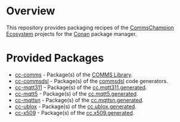 # Overview
This repository provides packaging recipes of the [CommsChampion Ecosystem](https://commschamp.github.io/)
projects for the [Conan](https://conan.io/) package manager.

# Provided Packages

- [cc-comms](cc-comms) - Package(s) of the [COMMS Library](https://github.com/commschamp/comms).
- [cc-commsdsl](cc-commsdsl) - Package(s) of the [commsdsl](https://github.com/commschamp/commscommsdsl) code generators.
- [cc-mqtt311](cc-mqtt311) - Package(s) of the [cc.mqtt311.generated](https://github.com/commschamp/cc.mqtt311.generated).
- [cc-mqtt5](cc-mqtt5) - Package(s) of the [cc.mqtt5.generated](https://github.com/commschamp/cc.mqtt5.generated).
- [cc-mqttsn](cc-mqttsn) - Package(s) of the [cc.mqttsn.generated](https://github.com/commschamp/cc.mqttsn.generated).
- [cc-ublox](cc-ublox) - Package(s) of the [cc.ublox.generated](https://github.com/commschamp/cc.ublox.generated).
- [cc-x509](cc-x509) - Package(s) of the [cc.x509.generated](https://github.com/commschamp/cc.x509.generated).

